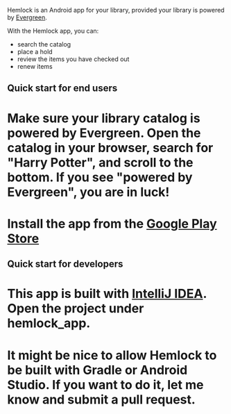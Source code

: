 Hemlock is an Android app for your library, provided your library is powered by [Evergreen](http://evergreen-ils.org/).

With the Hemlock app, you can:
* search the catalog
* place a hold
* review the items you have checked out
* renew items

Quick start for end users
-------------------------
# Make sure your library catalog is powered by Evergreen.  Open the catalog in your browser, search for "Harry Potter", and scroll to the bottom.  If you see "powered by Evergreen", you are in luck!
# Install the app from the [Google Play Store](https://play.google.com/store/apps/details?id=net.kenstir.apps.hemlock)

Quick start for developers
--------------------------
# This app is built with [IntelliJ IDEA](https://www.jetbrains.com/idea/).  Open the project under hemlock_app.
# It might be nice to allow Hemlock to be built with Gradle or Android Studio.  If you want to do it, let me know and submit a pull request.
